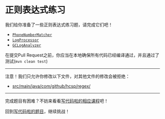 # 正则表达式练习

我们给你准备了一些正则表达式练习题，请完成它们吧！

- [`PhoneNumberMatcher`](https://github.com/hcsp/regular-expression-in-action/blob/master/src/main/java/com/github/hcsp/regex/PhoneNumberMatcher.java)
- [`LogProcessor`](https://github.com/hcsp/regular-expression-in-action/blob/master/src/main/java/com/github/hcsp/regex/LogProcessor.java)
- [`GCLogAnalyzer`](https://github.com/hcsp/regular-expression-in-action/blob/master/src/main/java/com/github/hcsp/regex/GCLogAnalyzer.java)

在提交Pull Request之前，你应当在本地确保所有代码已经编译通过，并且通过了测试(`mvn clean test`)

-----
注意！我们只允许你修改以下文件，对其他文件的修改会被拒绝：
- [src/main/java/com/github/hcsp/regex/](https://github.com/hcsp/regular-expression-in-action/blob/master/src/main/java/com/github/hcsp/regex/)
-----


完成题目有困难？不妨来看看[写代码啦的相应课程](https://xiedaimala.com/tasks/9bf0fb20-929d-4e17-891a-4673291d74a0)吧！

回到[写代码啦的题目](https://xiedaimala.com/tasks/9bf0fb20-929d-4e17-891a-4673291d74a0/quizzes/1b0fc390-74ad-4f55-b355-90b8a9154cc5)，继续挑战！ 

